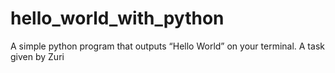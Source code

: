 # hello_world_with_python
A simple python program that outputs “Hello World” on your terminal. A task given by Zuri
